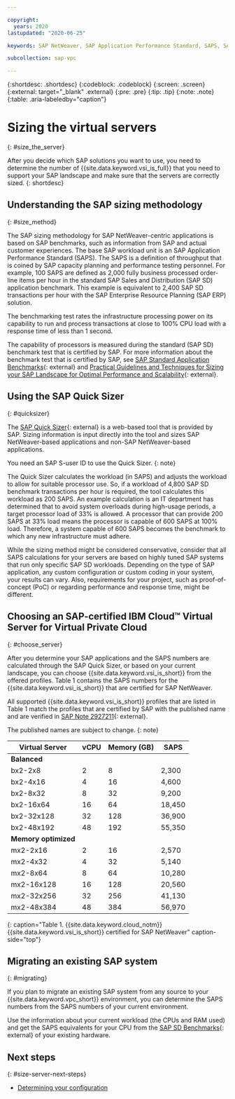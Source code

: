 ```yaml
---

copyright:
  years: 2020
lastupdated: "2020-06-25"

keywords: SAP NetWeaver, SAP Application Performance Standard, SAPS, SAP Quick Sizer

subcollection: sap-vpc

---
```


{:shortdesc: .shortdesc}
{:codeblock: .codeblock}
{:screen: .screen}
{:external: target="_blank" .external}
{:pre: .pre}
{:tip: .tip}
{:note: .note}
{:table: .aria-labeledby="caption"}


# Sizing the virtual servers
{: #size_the_server}

After you decide which SAP solutions you want to use, you need to determine the number of {{site.data.keyword.vsi_is_full}} that you need to support your SAP landscape and make sure that the servers are correctly sized.
{: shortdesc}

## Understanding the SAP sizing methodology
{: #size_method}

The SAP sizing methodology for SAP NetWeaver-centric applications is based on SAP benchmarks, such as information from SAP and actual customer experiences. The base SAP workload unit is an SAP Application Performance Standard (SAPS). The SAPS is a definition of throughput that is coined by SAP capacity planning and performance testing personnel. For example, 100 SAPS are defined as 2,000 fully business processed order-line items per hour in the standard SAP Sales and Distribution (SAP SD) application benchmark. This example is equivalent to 2,400 SAP SD transactions per hour with the SAP Enterprise Resource Planning (SAP ERP) solution.

The benchmarking test rates the infrastructure processing power on its capability to run and process transactions at close to 100% CPU load with a response time of less than 1 second.

The capability of processors is measured during the standard (SAP SD) benchmark test that is certified by SAP. For more information about the benchmark test that is certified by SAP, see [SAP Standard Application Benchmarks](https://www.sap.com/about/benchmark/measuring.html){: external} and [Practical Guidelines and Techniques for Sizing your SAP Landscape for Optimal Performance and Scalability](https://www.sap.com/documents/2016/10/c2206376-8f7c-0010-82c7-eda71af511fa.html){: external}.

## Using the SAP Quick Sizer
{: #quicksizer}

The [SAP Quick Sizer](https://service.sap.com/quicksizer){: external} is a web-based tool that is provided by SAP. Sizing information is input directly into the tool and sizes SAP NetWeaver-based applications and non-SAP NetWeaver-based applications.

You need an SAP S-user ID to use the Quick Sizer.
{: note}

The Quick Sizer calculates the workload (in SAPS) and adjusts the workload to allow for suitable processor use. So, if a workload of 4,800 SAP SD benchmark transactions per hour is required, the tool calculates this workload as 200 SAPS. An example calculation is an IT department has determined that to avoid system overloads during high-usage periods, a target processor load of 33% is allowed. A processor that can provide 200 SAPS at 33% load means the processor is capable of 600 SAPS at 100% load. Therefore, a system capable of 600 SAPS becomes the benchmark to which any new infrastructure must adhere.

While the sizing method might be considered conservative, consider that all SAPS calculations for your servers are based on highly tuned SAP systems that run only specific SAP SD workloads. Depending on the type of SAP application, any custom configuration or custom coding in your system, your results can vary. Also, requirements for your project, such as proof-of-concept (PoC) or regarding performance and response time, might be different.

## Choosing an SAP-certified IBM Cloud™ Virtual Server for Virtual Private Cloud
{: #choose_server}

After you determine your SAP applications and the SAPS numbers are calculated through the SAP Quick Sizer, or based on your current landscape, you can choose {{site.data.keyword.vsi_is_short}} from the offered profiles. Table 1 contains the SAPS numbers for the {{site.data.keyword.vsi_is_short}} that are certified for SAP NetWeaver.

All supported {{site.data.keyword.vsi_is_short}} profiles that are listed in Table 1 match the profiles that are certified by SAP with the published name and are verified in [SAP Note 2927211](https://launchpad.support.sap.com/#/notes/2927211){: external}.

The published names are subject to change.
{: note}

| Virtual Server | vCPU | Memory (GB) | SAPS |
| --- | --- | --- | --- |
| **Balanced** | | | |
| bx2-2x8 | 2 | 8 | 2,300 |
| bx2-4x16 | 4 | 16 |  4,600 |
| bx2-8x32 | 8 | 32 |  9,200 |
| bx2-16x64 | 16 | 64 | 18,450 |
| bx2-32x128 | 32 | 128 | 36,900 |
| bx2-48x192 | 48 | 192 | 55,350 |
| **Memory optimized** | | | |
| mx2-2x16 | 2 | 16 | 2,570 |
| mx2-4x32 | 4 | 32 | 5,140 |
| mx2-8x64 | 8 | 64 | 10,280 |
| mx2-16x128 | 16 | 128 | 20,560 |
| mx2-32x256 | 32 | 256 | 41,130 |
| mx2-48x384 | 48 | 384 | 56,970 |
{: caption="Table 1. {{site.data.keyword.cloud_notm}} {{site.data.keyword.vsi_is_short}} certified for SAP NetWeaver" caption-side="top"}

## Migrating an existing SAP system
{: #migrating}

If you plan to migrate an existing SAP system from any source to your {{site.data.keyword.vpc_short}} environment, you can determine the SAPS numbers from the SAPS numbers of your current environment.

Use the information about your current workload (the CPUs and RAM used) and get the SAPS equivalents for your CPU from the [SAP SD Benchmarks](https://www.sap.com/about/benchmark.html){: external} of your existing hardware.

## Next steps
{: #size-server-next-steps}

  * [Determining your configuration](/docs/sap-vpc?topic=sap-vpc-determine_configuration)
